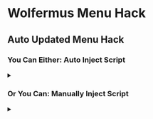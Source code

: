 # Wolfermus Menu Hack

## Auto Updated Menu Hack


### You Can Either: Auto Inject Script
<details><summary></summary>
<p>

#### Step 1: Install a user script manager
<details><summary>Desktop</summary>
<p>

##### Known compatibles: 
- Opera/Opera GX: [Tampermonkey](https://addons.opera.com/en-gb/extensions/details/tampermonkey-beta/) or [Violentmonkey](https://violentmonkey.github.io/get-it/) (Follow **Note** About **Opera users**)
- Firefox: [Tampermonkey](https://addons.mozilla.org/en-GB/firefox/addon/tampermonkey/) or [Violentmonkey](https://addons.mozilla.org/en-GB/firefox/addon/violentmonkey/)
- Chrome: [Tampermonkey](https://chrome.google.com/webstore/detail/tampermonkey/dhdgffkkebhmkfjojejmpbldmpobfkfo) or [Violentmonkey](https://chrome.google.com/webstore/detail/violentmonkey/jinjaccalgkegednnccohejagnlnfdag)
- AdGuard: [Comes Installed With A User Script Manager](https://adguard.com/en/adguard-windows/overview.html) (Yes you need the **for windows** not the extension)

##### Unknown compatibles: 
- Firefox: [Greasemonkey](https://addons.mozilla.org/en-GB/firefox/addon/greasemonkey/)
- Safari: [Tampermonkey](https://www.tampermonkey.net/?browser=safari) or [Userscripts](https://apps.apple.com/app/userscripts/id1463298887)
- Microsoft Edge: [Tampermonkey](https://microsoftedge.microsoft.com/addons/detail/tampermonkey/iikmkjmpaadaobahmlepeloendndfphd)
- Maxthon: [Violentmonkey](https://extension.maxthon.com/detail/index.php?view_id=1680)
	
</p>
</details>
	
<details><summary>Android</summary>
<p>

##### Known compatibles: 
- Kiwi: [Tampermonkey](https://chrome.google.com/webstore/detail/tampermonkey/dhdgffkkebhmkfjojejmpbldmpobfkfo) or [Violentmonkey](https://chrome.google.com/webstore/detail/violentmonkey/jinjaccalgkegednnccohejagnlnfdag)
- XBrowser: [Comes Installed With A User Script Manager](https://play.google.com/store/apps/details?id=com.xbrowser.play)

##### Unknown compatibles: 
- AdGuard: [Comes Installed With A User Script Manager](https://adguard.com/en/adguard-android/overview.html) (Altho to use the User Script Manager you need the pro version of the app which either you can pay for or get a limited time trial)
- Firefox: [Greasemonkey](https://addons.mozilla.org/en-GB/firefox/addon/greasemonkey/), [Tampermonkey](https://addons.mozilla.org/en-GB/firefox/addon/tampermonkey/) or [Violentmonkey](https://addons.mozilla.org/en-GB/firefox/addon/violentmonkey/)
	
</p>
</details>
	
<details><summary>iOS</summary>
<p>

##### Known compatibles: 

##### Unknown compatibles: 
- Safari: [Tampermonkey](https://www.tampermonkey.net/?browser=safari) or [Userscripts](https://apps.apple.com/app/userscripts/id1463298887)
- AdGuard: [Comes Installed With A User Script Manager](https://adguard.com/en/adguard-ios/overview.html) (Altho to use the User Script Manager you need the pro version of the app which either you can pay for or get a limited time trial)
- Firefox: [Greasemonkey](https://addons.mozilla.org/en-GB/firefox/addon/greasemonkey/), [Tampermonkey](https://addons.mozilla.org/en-GB/firefox/addon/tampermonkey/) or [Violentmonkey](https://addons.mozilla.org/en-GB/firefox/addon/violentmonkey/)
	
</p>
</details>
	
<br>
	
#### Step 2: Goto the user script	
[Wolfermus Menu Hack Insta Auto Update](Wolfermus%20-%20main%20menu%20autoupdate%20insta.user.js)

<br>
	
#### Step 3: Install the user script
Click the button **Raw** located top right of where th code is located.
<details><summary>Show Image</summary>
<p>

![image](https://user-images.githubusercontent.com/32810568/162675012-3a1b51a4-5403-449f-aa6d-f4700f241541.png)

</p>
</details>
	
<br>
	
#### Step 4: Click install user script
(If you are using **XBrowser Android App** you need to **copy the link** of the page then press the **button** at the **bottom middle** of the app,
then press the **gear** on the bottom left, click **browser scripts**, click **new script**, click **import script from url**, paste url into the box then press **OK**.)
	
(If you are using the **AdGuard Windows App** you need to **copy the link** of the page you can do this by **right clicking** the **Raw** button in the last step and pressing **Copy Link Address** or by **copying the url** from the url box, then goto the **AdGuard Windows App**, goto **Settings**, then goto **Extensions**, make sure its enabled,
then click **Add Extension**, paste the url link into the box, then click **Install**)
<details><summary>Show Images</summary>
<p>

![image](https://user-images.githubusercontent.com/32810568/162675426-0863863f-8a87-4af3-a4c5-f07defedf203.png)
![image](https://user-images.githubusercontent.com/32810568/162675605-89500e66-b90d-47fa-be30-2d1b796289ee.png)

</p>
</details>
	
</p>
</details>

### Or You Can: Manually Inject Script
<details><summary></summary>
<p>
	
Copy and paste:
```
let branch = "main";
(async function(){
	let autoUpdate = await (await fetch(`https://raw.githubusercontent.com/Wolfermus/Wolfermus-Website-Hacks/${branch}/menu/Wolfermus%20-%20main%20menu%20autoupdate.js`)).text();
	await eval(autoUpdate);
})();
```
Into your browser console by pressing `CTRL+SHIFT+J`

</p>
</details>

